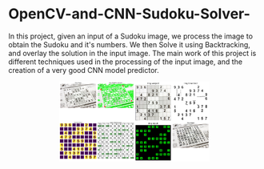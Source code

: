# OpenCV-and-CNN-Sudoku-Solver-
In this project, given an input of a Sudoku image, we process the image to obtain the Sudoku and it's numbers. We then Solve it using Backtracking, and overlay the solution in the input image. The main work of this project is different techniques used in the processing of the input image, and the creation of a very good CNN model predictor. 

<p align="center"><img src="/results/results.jpg" width="300"/></p>
